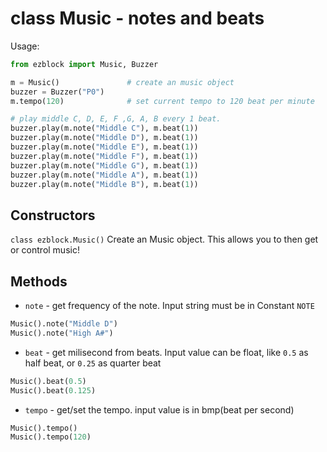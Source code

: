 # class Music - notes and beats

Usage:
```python
from ezblock import Music, Buzzer

m = Music()               # create an music object
buzzer = Buzzer("P0")
m.tempo(120)              # set current tempo to 120 beat per minute

# play middle C, D, E, F ,G, A, B every 1 beat.
buzzer.play(m.note("Middle C"), m.beat(1))
buzzer.play(m.note("Middle D"), m.beat(1))
buzzer.play(m.note("Middle E"), m.beat(1))
buzzer.play(m.note("Middle F"), m.beat(1))
buzzer.play(m.note("Middle G"), m.beat(1))
buzzer.play(m.note("Middle A"), m.beat(1))
buzzer.play(m.note("Middle B"), m.beat(1))

```
## Constructors
```class ezblock.Music()```
Create an Music object. This allows you to then get or control music!

## Methods
- `note` - get frequency of the note. Input string must be in Constant `NOTE`
```python
Music().note("Middle D")
Music().note("High A#")
```
- `beat` - get milisecond from beats. Input value can be float, like `0.5` as half beat, or `0.25` as quarter beat
```python
Music().beat(0.5)
Music().beat(0.125)
```
- `tempo` - get/set the tempo. input value is in bmp(beat per second)
```python
Music().tempo()
Music().tempo(120)